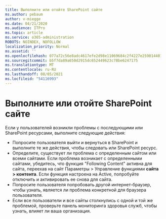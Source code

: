 ```yaml
---
title: Выполните или отойте SharePoint сайте
ms.author: pebaum
author: v-miegge
ms.date: 04/21/2020
ms.audience: ITPro
ms.topic: article
ms.service: o365-administration
ROBOTS: NOINDEX, NOFOLLOW
localization_priority: Normal
ms.assetid: ''
ms.openlocfilehash: 077a72c56e8adc4617efe2d98e11069684c2f4227e2590144017be30fb19548e
ms.sourcegitcommit: b5f7da89a650d2915dc652449623c78be6247175
ms.translationtype: MT
ms.contentlocale: ru-RU
ms.lasthandoff: 08/05/2021
ms.locfileid: "54116993"
---
```

# <a name="follow-or-un-follow-a-sharepoint-site"></a>Выполните или отойте SharePoint сайте

Если у пользователей возникли проблемы с последующими или SharePoint ресурсами, выполните следующие действия:

* Попросите пользователя выйти и вернуться в SharePoint и выполните те же действия, чтобы следовать или SharePoint ресурс.
* Определите, существует ли проблема с определенным сайтом или всеми сайтами. Если проблема возникает с определенными сайтами, убедитесь, что функция "Following Content" активна для сайта, переехав на сайт Параметры > Управление функциями **сайта > контента**. Если функция настроена на Active, попробуйте отключить и активировать ее снова для сайта.
* Попросите пользователя попробовать другой интернет-браузер, чтобы узнать, является ли проблема конкретной для браузера пользователя.
* Если все пользователи и все сайты столкнулись [](https://admin.microsoft.com/AdminPortal/Home#/servicehealth) с одной и той же проблемой, проверьте панель мониторинга здоровья служб, чтобы узнать, влияет ли ваша организация.
